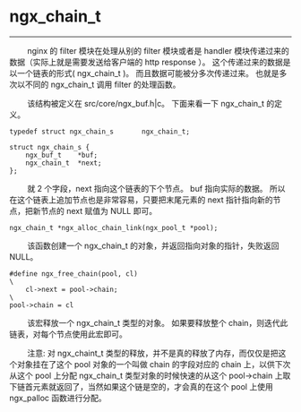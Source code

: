 # ngx_chain_t
***

&emsp;&emsp;
nginx 的 filter 模块在处理从别的 filter 模块或者是 handler 模块传递过来的数据（实际上就是需要发送给客户端的 http response ）。
这个传递过来的数据是以一个链表的形式( ngx_chain_t )。
而且数据可能被分多次传递过来。
也就是多次以不同的 ngx_chain_t 调用 filter 的处理函数。

&emsp;&emsp;
该结构被定义在 src/core/ngx_buf.h|c。
下面来看一下 ngx_chain_t 的定义。

    typedef struct ngx_chain_s       ngx_chain_t;

    struct ngx_chain_s {
        ngx_buf_t    *buf;
        ngx_chain_t  *next;
    };

&emsp;&emsp;
就 2 个字段，next 指向这个链表的下个节点。
buf 指向实际的数据。
所以在这个链表上追加节点也是非常容易，只要把末尾元素的 next 指针指向新的节点，把新节点的 next 赋值为 NULL 即可。

    ngx_chain_t *ngx_alloc_chain_link(ngx_pool_t *pool);

&emsp;&emsp;
该函数创建一个 ngx_chain_t 的对象，并返回指向对象的指针，失败返回 NULL。

    #define ngx_free_chain(pool, cl)                                             \
        cl->next = pool->chain;                                                  \
    pool->chain = cl

&emsp;&emsp;
该宏释放一个 ngx_chain_t 类型的对象。
如果要释放整个 chain，则迭代此链表，对每个节点使用此宏即可。

&emsp;&emsp;
注意: 对 ngx_chaint_t 类型的释放，并不是真的释放了内存，而仅仅是把这个对象挂在了这个 pool 对象的一个叫做 chain 的字段对应的 chain 上，以供下次从这个 pool 上分配 ngx_chain_t 类型对象的时候快速的从这个 pool->chain 上取下链首元素就返回了，当然如果这个链是空的，才会真的在这个 pool 上使用 ngx_palloc 函数进行分配。
